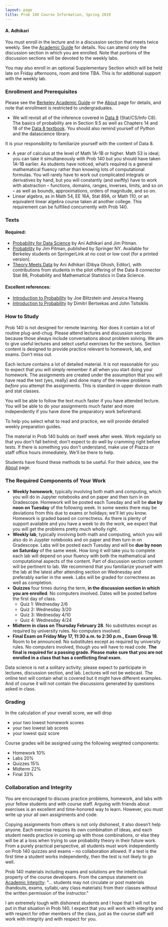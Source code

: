 ```yaml
---
layout: page
title: Prob 140 Course Information, Spring 2019
---
```

#### A. Adhikari ####

You must enroll in the lecture and in a discussion section that meets twice weekly. See the [Academic Guide](https://classes.berkeley.edu/content/2019-spring-stat-140-001-lec-001) for details. You can attend only the discussion section in which you are enrolled. Note that portions of the discussion sections will be devoted to the weekly labs.

You may also enroll in an optional Supplementary Section which will be held late on Friday afternoons, room and time TBA. This is for additional support with the weekly lab.

### Enrollment and Prerequisites ###
Please see the [Berkeley Academic Guide](https://classes.berkeley.edu/content/2019-spring-stat-140-001-lec-001) or the [About](http://prob140.org/about/) page for details, and note that enrollment is restricted to undergraduates.

- We will revisit all of the inference covered in [Data 8](http://data8.org/fa18/) (Stat/CS/Info C8). The basics of probability are in Section 9.5 as well as Chapters 14 and 18 of the [Data 8 textbook](https://www.inferentialthinking.com/chapters/intro). You should also remind yourself of Python and the datascience library.

It is your responsibility to familiarize yourself with the content of Data 8.

- A year of calculus at the level of Math 1A-1B or higher. Math 53 is ideal; you can take it simultaneously with Prob 140 but you should have taken 1A-1B earlier. As students have noticed, what’s required is a general mathematical fluency rather than knowing lots of computational formulas. You will rarely have to work out complicated integrals or derivatives by hand, but you will constantly (and swiftly) have to work with abstraction – functions, domains, ranges, inverses, limits, and so on – as well as bounds, approximations, orders of magnitude, and so on.
- Linear algebra, as in Math 54, EE 16A, Stat 89A, or Math 110, or an equivalent linear algebra course taken at another college. This requirement can be fulfilled concurrently with Prob 140.

### Texts ###
#### Required: ####
- [Probability for Data Science](http://prob140.org/textbook/chapters/README) by Ani Adhikari and Jim Pitman. 
- [Probability](http://www.springer.com/us/book/9780387979748) by Jim Pitman, published by Springer NY. Available for Berkeley students on SpringerLink at no cost or low cost (for a printed version).
- [Theory Meets Data](http://prob140.org/assets/tmd_11_18_2017.pdf) by Ani Adhikari (Dibya Ghosh, Editor), with contributions from students in the pilot offering of the Data 8 connector Stat 88, Probability and Mathematical Statistics in Data Science. 

#### Excellent references: ####
- [Introduction to Probability](https://www.amazon.com/gp/product/1466575573/ref=as_li_tl?ie=UTF8&camp=1789&creative=390957&creativeASIN=1466575573&linkCode=as2) by Joe Blitzstein and Jessica Hwang
- [Introduction to Probability](http://athenasc.com/probbook.html) by Dimitri Bertsekas and John Tsitsiklis

### How to Study ###
Prob 140 is not designed for remote learning. Nor does it contain a lot of routine plug-and-chug. Please attend lectures and discussion sections because those always include conversations about problem solving. We aim to give useful lectures and select useful exercises for the sections. Section content is designed to provide practice relevant to homework, lab, and exams. Don't miss out.

Each lecture contains a lot of detailed material. It is not reasonable for you to expect that you will simply remember it all when you start doing your homework. The assignments are created under the assumption that you will have read the text (yes, really) and done many of the review problems *before* you attempt the assignments. This is standard in upper division math and stat classes.

You will be able to follow the text much faster if you have attended lecture. You will be able to do your assignments much faster and more independently if you have done the preparatory work beforehand.

To help you select what to read and practice, we will provide detailed weekly preparation guides.

The material in Prob 140 builds on itself week after week. Work regularly so that you don't fall behind; don't expect to do well by cramming right before tests. If there is something you don't understand, make use of Piazza or staff office hours immediately. We'll be there to help.

Students have found these methods to be useful. For their advice, see the [About](http://prob140.org/about/) page.

### The Required Components of Your Work ###
- **Weekly homework**, typically involving both math and computing, which you will do in Jupyter notebooks and on paper and then turn in on Gradescope. Homework will be posted each Tuesday and will be **due by noon on Tuesday** of the following week. In some weeks there may be deviations from this due to exams or holidays; we'll let you know. Homework is graded based on correctness. As there is plenty of support available and you have a week to do the work, we expect that you will get the problems pretty much wholly right.
- **Weekly lab**, typically involving both math and computing, which you will also do in Juypter notebooks and on paper and then turn in on Gradescope. Labs will be posted each Tuesday and will be **due by noon on Saturday** of the same week. How long it will take you to complete each lab will depend on your fluency with both the mathematical and computational aspects of the content. Part of discussion section content will be pertinent to lab. We recommend that you familiarize yourself with the lab at the latest after attending section on Wednesday and preferably earlier in the week. Labs will be graded for correctness as well as completion. 
- **Quizzes** four times during the term, **in the discussion section in which you are enrolled**. No computers involved. Dates will be posted before the first day of class.
    - Quiz 1: Wednesday 2/6
    - Quiz 2: Wednesday 3/20
    - Quiz 3: Wednesday 4/10
    - Quiz 4: Wednesday 4/24
- **Midterm in class on Thursday February 28**. No substitutes except as required by university rules. No computers involved.
- **Final Exam on Friday May 17, 11:30 a.m. to 2:30 p.m., Exam Group 18**. Room to be announced. No substitutes except as required by university rules. No computers involved, though you will have to read code. **The final is required for a passing grade. Please make sure that you are not enrolled in a class that has a conflicting final exam.**

Data science is not a solitary activity; please expect to participate in lectures, discussion section, and lab. Lectures will not be webcast. The online text will contain what is covered but it might have different examples. And of course it will not contain the discussions generated by questions asked in class.

### Grading ###
In the calculation of your overall score, we will drop
- your two lowest homework scores
- your two lowest lab scores
- your lowest quiz score

Course grades will be assigned using the following weighted components:
- Homework 10%
- Labs 20%
- Quizzes 15%
- Midterm 22%
- Final 33%

### Collaboration and Integrity ###
You are encouraged to discuss practice problems, homework, and labs with your fellow students and with course staff. Arguing with friends about exercises is an excellent and time-honored way to learn. However, you must write up your all own assignments and code.

Copying assignments from others is not only dishonest, it also doesn’t help anyone. Each exercise requires its own combination of ideas, and each student needs practice in coming up with those combinations, or else they will be at a loss when trying to use probability theory in their future work. From a purely practical perspective, all students must work independently on Prob 140 quizzes and exams – no collaboration allowed. If a test is the first time a student works independently, then the test is not likely to go well.

Prob 140 materials including exams and solutions are the intellectual property of the course developers. From the campus statement on [Academic Integrity](https://teaching.berkeley.edu/statements-course-policies): "... students may not circulate or post materials (handouts, exams, syllabi,–any class materials) from their classes without the written permission of the instructor."

I am extremely tough with dishonest students and I hope that I will not be put in that situation in Prob 140. I expect that you will work with integrity and with respect for other members of the class, just as the course staff will work with integrity and with respect for you.
